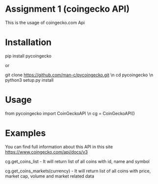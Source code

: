 # Assignment 1 (coingecko API)
This is the usage of coingecko.com Api

# Installation
pip install pycoingecko

or

git clone https://github.com/man-c/pycoingecko.git \n
cd pycoingecko \n
python3 setup.py install

# Usage
from pycoingecko import CoinGeckoAPI \n
cg = CoinGeckoAPI()


# Examples
You can find full information about this API in this site https://www.coingecko.com/api/docs/v3

cg.get_coins_list - It will return list of all coins with id, name and symbol

cg.get_coins_markets(currency) - It will return list of all coins with price, market cap, volume and market related data
